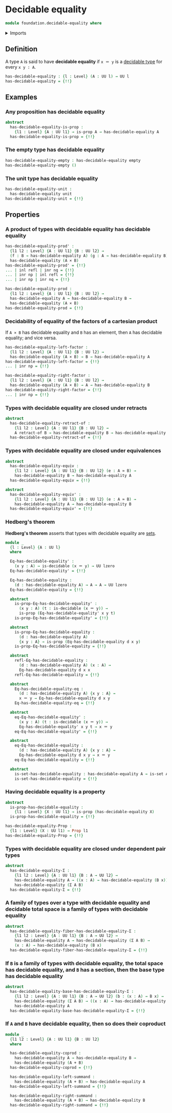# Decidable equality

```agda
module foundation.decidable-equality where
```

<details><summary>Imports</summary>

```agda
open import foundation.action-on-identifications-functions
open import foundation.coproduct-types
open import foundation.decidable-types
open import foundation.dependent-pair-types
open import foundation.double-negation
open import foundation.negation
open import foundation.retracts-of-types
open import foundation.sections
open import foundation.type-arithmetic-dependent-pair-types
open import foundation.unit-type
open import foundation.universe-levels

open import foundation-core.cartesian-product-types
open import foundation-core.empty-types
open import foundation-core.equality-dependent-pair-types
open import foundation-core.equivalences
open import foundation-core.fibers-of-maps
open import foundation-core.identity-types
open import foundation-core.injective-maps
open import foundation-core.propositions
open import foundation-core.sets
open import foundation-core.transport-along-identifications
```

</details>

## Definition

A type `A` is said to have **decidable equality** if `x ＝ y` is a
[decidable type](foundation.decidable-types.md) for every `x y : A`.

```agda
has-decidable-equality : {l : Level} (A : UU l) → UU l
has-decidable-equality = {!!}
```

## Examples

### Any proposition has decidable equality

```agda
abstract
  has-decidable-equality-is-prop :
    {l1 : Level} {A : UU l1} → is-prop A → has-decidable-equality A
  has-decidable-equality-is-prop = {!!}
```

### The empty type has decidable equality

```agda
has-decidable-equality-empty : has-decidable-equality empty
has-decidable-equality-empty ()
```

### The unit type has decidable equality

```agda
has-decidable-equality-unit :
  has-decidable-equality unit
has-decidable-equality-unit = {!!}
```

## Properties

### A product of types with decidable equality has decidable equality

```agda
has-decidable-equality-prod' :
  {l1 l2 : Level} {A : UU l1} {B : UU l2} →
  (f : B → has-decidable-equality A) (g : A → has-decidable-equality B) →
  has-decidable-equality (A × B)
has-decidable-equality-prod' = {!!}
... | inl refl | inr nq = {!!}
... | inr np | inl refl = {!!}
... | inr np | inr nq = {!!}

has-decidable-equality-prod :
  {l1 l2 : Level} {A : UU l1} {B : UU l2} →
  has-decidable-equality A → has-decidable-equality B →
  has-decidable-equality (A × B)
has-decidable-equality-prod = {!!}
```

### Decidability of equality of the factors of a cartesian product

If `A × B` has decidable equality and `B` has an element, then `A` has decidable
equality; and vice versa.

```agda
has-decidable-equality-left-factor :
  {l1 l2 : Level} {A : UU l1} {B : UU l2} →
  has-decidable-equality (A × B) → B → has-decidable-equality A
has-decidable-equality-left-factor = {!!}
... | inr np = {!!}

has-decidable-equality-right-factor :
  {l1 l2 : Level} {A : UU l1} {B : UU l2} →
  has-decidable-equality (A × B) → A → has-decidable-equality B
has-decidable-equality-right-factor = {!!}
... | inr np = {!!}
```

### Types with decidable equality are closed under retracts

```agda
abstract
  has-decidable-equality-retract-of :
    {l1 l2 : Level} {A : UU l1} {B : UU l2} →
    A retract-of B → has-decidable-equality B → has-decidable-equality A
  has-decidable-equality-retract-of = {!!}
```

### Types with decidable equality are closed under equivalences

```agda
abstract
  has-decidable-equality-equiv :
    {l1 l2 : Level} {A : UU l1} {B : UU l2} (e : A ≃ B) →
    has-decidable-equality B → has-decidable-equality A
  has-decidable-equality-equiv = {!!}

abstract
  has-decidable-equality-equiv' :
    {l1 l2 : Level} {A : UU l1} {B : UU l2} (e : A ≃ B) →
    has-decidable-equality A → has-decidable-equality B
  has-decidable-equality-equiv' = {!!}
```

### Hedberg's theorem

**Hedberg's theorem** asserts that types with decidable equality are
[sets](foundation-core.sets.md).

```agda
module _
  {l : Level} {A : UU l}
  where

  Eq-has-decidable-equality' :
    (x y : A) → is-decidable (x ＝ y) → UU lzero
  Eq-has-decidable-equality' = {!!}

  Eq-has-decidable-equality :
    (d : has-decidable-equality A) → A → A → UU lzero
  Eq-has-decidable-equality = {!!}

  abstract
    is-prop-Eq-has-decidable-equality' :
      (x y : A) (t : is-decidable (x ＝ y)) →
      is-prop (Eq-has-decidable-equality' x y t)
    is-prop-Eq-has-decidable-equality' = {!!}

  abstract
    is-prop-Eq-has-decidable-equality :
      (d : has-decidable-equality A)
      {x y : A} → is-prop (Eq-has-decidable-equality d x y)
    is-prop-Eq-has-decidable-equality = {!!}

  abstract
    refl-Eq-has-decidable-equality :
      (d : has-decidable-equality A) (x : A) →
      Eq-has-decidable-equality d x x
    refl-Eq-has-decidable-equality = {!!}

  abstract
    Eq-has-decidable-equality-eq :
      (d : has-decidable-equality A) {x y : A} →
      x ＝ y → Eq-has-decidable-equality d x y
    Eq-has-decidable-equality-eq = {!!}

  abstract
    eq-Eq-has-decidable-equality' :
      (x y : A) (t : is-decidable (x ＝ y)) →
      Eq-has-decidable-equality' x y t → x ＝ y
    eq-Eq-has-decidable-equality' = {!!}

  abstract
    eq-Eq-has-decidable-equality :
      (d : has-decidable-equality A) {x y : A} →
      Eq-has-decidable-equality d x y → x ＝ y
    eq-Eq-has-decidable-equality = {!!}

  abstract
    is-set-has-decidable-equality : has-decidable-equality A → is-set A
    is-set-has-decidable-equality = {!!}
```

### Having decidable equality is a property

```agda
abstract
  is-prop-has-decidable-equality :
    {l1 : Level} {X : UU l1} → is-prop (has-decidable-equality X)
  is-prop-has-decidable-equality = {!!}

has-decidable-equality-Prop :
  {l1 : Level} (X : UU l1) → Prop l1
has-decidable-equality-Prop = {!!}
```

### Types with decidable equality are closed under dependent pair types

```agda
abstract
  has-decidable-equality-Σ :
    {l1 l2 : Level} {A : UU l1} {B : A → UU l2} →
    has-decidable-equality A → ((x : A) → has-decidable-equality (B x)) →
    has-decidable-equality (Σ A B)
  has-decidable-equality-Σ = {!!}
```

### A family of types over a type with decidable equality and decidable total space is a family of types with decidable equality

```agda
abstract
  has-decidable-equality-fiber-has-decidable-equality-Σ :
    {l1 l2 : Level} {A : UU l1} {B : A → UU l2} →
    has-decidable-equality A → has-decidable-equality (Σ A B) →
    (x : A) → has-decidable-equality (B x)
  has-decidable-equality-fiber-has-decidable-equality-Σ = {!!}
```

### If `B` is a family of types with decidable equality, the total space has decidable equality, and `B` has a section, then the base type has decidable equality

```agda
abstract
  has-decidable-equality-base-has-decidable-equality-Σ :
    {l1 l2 : Level} {A : UU l1} {B : A → UU l2} (b : (x : A) → B x) →
    has-decidable-equality (Σ A B) → ((x : A) → has-decidable-equality (B x)) →
    has-decidable-equality A
  has-decidable-equality-base-has-decidable-equality-Σ = {!!}
```

### If `A` and `B` have decidable equality, then so does their coproduct

```agda
module _
  {l1 l2 : Level} {A : UU l1} {B : UU l2}
  where

  has-decidable-equality-coprod :
    has-decidable-equality A → has-decidable-equality B →
    has-decidable-equality (A + B)
  has-decidable-equality-coprod = {!!}

  has-decidable-equality-left-summand :
    has-decidable-equality (A + B) → has-decidable-equality A
  has-decidable-equality-left-summand = {!!}

  has-decidable-equality-right-summand :
    has-decidable-equality (A + B) → has-decidable-equality B
  has-decidable-equality-right-summand = {!!}
```

